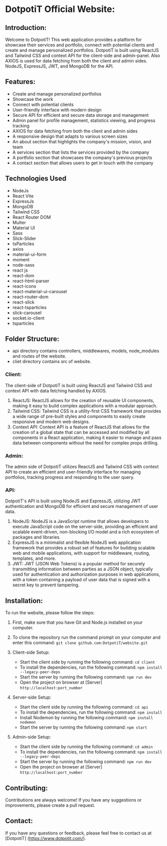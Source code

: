 # DotpotiT Official Website:

## Introduction:

Welcome to DotpotiT! This web application provides a platform for showcase their services and portfolio, connect with potential clients and create and manage personalized portfolios. DotpotiT is built using ReactJS and Tailwind CSS and context API for the client-side and admin-panel. Also AXIOS is used for data fetching from both the client and admin sides. NodeJS, ExpressJS, JWT, and MongoDB for the API. 

## Features:

- Create and manage personalized portfolios
- Showcase the work
- Connect with potential clients
- User-friendly interface with modern design
- Secure API for efficient and secure data storage and management
- Admin panel for profile management, statistics viewing, and progress tracking
- AXIOS for data fetching from both the client and admin sides 
- A responsive design that adapts to various screen sizes
- An about section that highlights the company's mission, vision, and team
- A services section that lists the services provided by the company
- A portfolio section that showcases the company's previous projects
- A contact section that allows users to get in touch with the company

## Technologies Used

- NodeJs
- React Vite
- ExpressJs
- MongoDB
- Tailwind CSS
- React Router DOM
- Multer
- Material UI
- Sass
- Slick-Slider 
- tsParticles
- axios
- material-ui-form
- moment
- node-sass
- react js
- react-dom
- react-html-parser
- react-icons
- react-material-ui-carousel
- react-router-dom
- react-slick
- react-tsparticles
- slick-carousel
- socket.io-client
- tsparticles
## Folder Structure:
- api directory contains controllers, middlewares, models, node_modules and routes of the website.
- cliet directory contains src of website.
### Client:  

The client-side of DotpotiT is built using ReactJS and Tailwind CSS and context API with data fetching handled by AXIOS. 

1. ReactJS: ReactJS allows for the creation of reusable UI components, making it easy to build complex applications with a modular approach.
2. Tailwind CSS: Tailwind CSS is a utility-first CSS framework that provides a wide range of pre-built styles and components to easily create responsive and modern web designs.
3. Context API: Context API is a feature of ReactJS that allows for the creation of a global state that can be accessed and modified by all components in a React application, making it easier to manage and pass data between components without the need for complex props drilling.
### Admin:
The admin side of DotpotiT utilizes ReactJS and Tailwind CSS with context API to create an efficient and user-friendly interface for managing portfolios, tracking progress and responding to the user query.

### API:
    
DotpotiT's API is built using NodeJS and ExpressJS, utilizing JWT authentication and MongoDB for efficient and secure management of user data.

1. NodeJS: NodeJS is a JavaScript runtime that allows developers to execute JavaScript code on the server-side, providing an efficient and scalable event-driven, non-blocking I/O model and a rich ecosystem of packages and libraries.
2. ExpressJS is a minimalist and flexible NodeJS web application framework that provides a robust set of features for building scalable web and mobile applications, with support for middleware, routing, templates, and more.
3. JWT: JWT (JSON Web Tokens) is a popular method for securely transmitting information between parties as a JSON object, typically used for authentication and authorization purposes in web applications, with a token containing a payload of user data that is signed with a secret key to prevent tampering.

## Installation:

To run the website, please follow  the steps:

1. First, make sure that you have Git and Node.js installed on your computer.

2. To clone the repository run the command prompt on your computer and enter this command:
    `git clone github.com:DotpotiT/website.git`

3. Client-side Setup:
    - Start the client side by running the following command: `cd client`
    - To install the dependencies, run the following command: `npm install --legacy-peer-deps`
    - Start the server by running the following command: `npm run dev`
    - Open the project on browser at [Server] `http://localhost:port_number`

4. Server-side Setup:
    - Start the client side by running the following command: `cd api`
    - To install the dependencies, run the following command: `npm install`
    - Install Nodemon by running the following command: `npm install nodemon`
    - Start the server by running the following command: `npm start`

5. Admin-side Setup:
    - Start the client side by running the following command: `cd admin`
    - To install the dependencies, run the following command: `npm install --legacy-peer-deps`
    - Start the server by running the following command: `npm run dev`
    - Open the project on browser at [Server] `http://localhost:port_number`


## Contributing:

Contributions are always welcome! If you have any suggestions or improvements, please create a pull request.

## Contact:

If you have any questions or feedback, please feel free to contact us at [DotpotiT] (https://www.dotpotit.com/).
